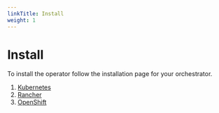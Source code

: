 ```yaml
---
linkTitle: Install
weight: 1
---
```


# Install

To install the operator follow the installation page for your orchestrator.

1. [Kubernetes](/docs/install/kubernetes.md)
1. [Rancher](/docs/install/rancher.md)
1. [OpenShift](/docs/install/openshift.md)
